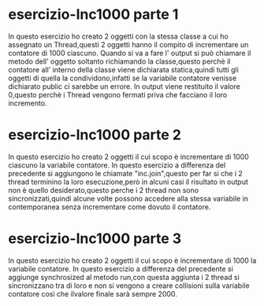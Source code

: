 # esercizio-Inc1000 parte 1
In questo esercizio ho creato 2 oggetti con la stessa classe a cui ho assegnato un Thread,questi 2 oggetti hanno il compito di incrementare un contatore di 1000 ciascuno.
Quando si va a fare l' output si può chiamare il metodo dell' oggetto soltanto richiamando la classe,questo perchè il contatore all' interno della classe viene dichiarata statica,quindi tutti gli oggetti di quella la condividono,infatti se la variabile contatore venisse dichiarato public ci sarebbe un errore.
In output viene restituito il valore 0,questo perchè i Thread vengono fermati priva che facciano il loro incremento.

# esercizio-Inc1000 parte 2
In questo esercizio ho creato 2 oggetti il cui scopo è incrementare di 1000 ciascuno la variabile contatore.
In questo esercizio a differenza del precedente si aggiungono le chiamate "inc.join",questo per far si che i 2 thread terminino la loro esecuzione,però in alcuni casi il risultato in output non è quello desiderato,questo perche i 2 thread non sono sincronizzati,quindi alcune volte possono accedere alla stessa variabile in contemporanea senza incrementare come dovuto il contatore.

# esercizio-Inc1000 parte 3
In questo esercizio ho creato 2 oggetti il cui scopo è incrementare di 1000 la variabile contatore.
In questo esercizio a differenza del precedente si aggiunge synchrosized al metodo run,con questa aggiunta i 2 thread si sincronizzano tra di loro e non si vengono a creare collisioni sulla variabile contatore così che ilvalore finale sarà sempre 2000.
